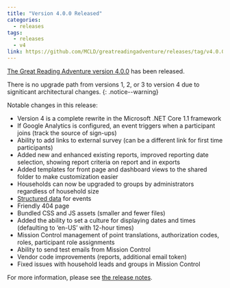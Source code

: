 ```yaml
---
title: "Version 4.0.0 Released"
categories:
  - releases
tags:
  - releases
  - v4
link: https://github.com/MCLD/greatreadingadventure/releases/tag/v4.0.0
---
```


[The Great Reading Adventure version 4.0.0](https://github.com/MCLD/greatreadingadventure/releases/tag/v4.0.0) has been released.

There is no upgrade path from versions 1, 2, or 3 to version 4 due to signiticant architectural changes.
{: .notice--warning}

Notable changes in this release:

- Version 4 is a complete rewrite in the Microsoft .NET Core 1.1 framework
- If Google Analytics is configured, an event triggers when a participant joins (track the source of sign-ups)
- Ability to add links to external survey (can be a different link for first time participants)
- Added new and enhanced existing reports, improved reporting date selection, showing report criteria on report and in exports
- Added templates for front page and dashboard views to the shared folder to make customization easier
- Households can now be upgraded to groups by administrators regardless of household size
- [Structured data](https://developers.google.com/search/docs/guides/intro-structured-data) for events
- Friendly 404 page
- Bundled CSS and JS assets (smaller and fewer files)
- Added the ability to set a culture for displaying dates and times (defaulting to &lsquo;en-US&rsquo; with 12-hour times)
- Mission Control management of point translations, authorization codes, roles, participant role assignments
- Ability to send test emails from Mission Control
- Vendor code improvements (reports, additional email token)
- Fixed issues with household leads and groups in Mission Control

For more information, please see [the release notes](https://github.com/MCLD/greatreadingadventure/releases/tag/v4.0.0).

